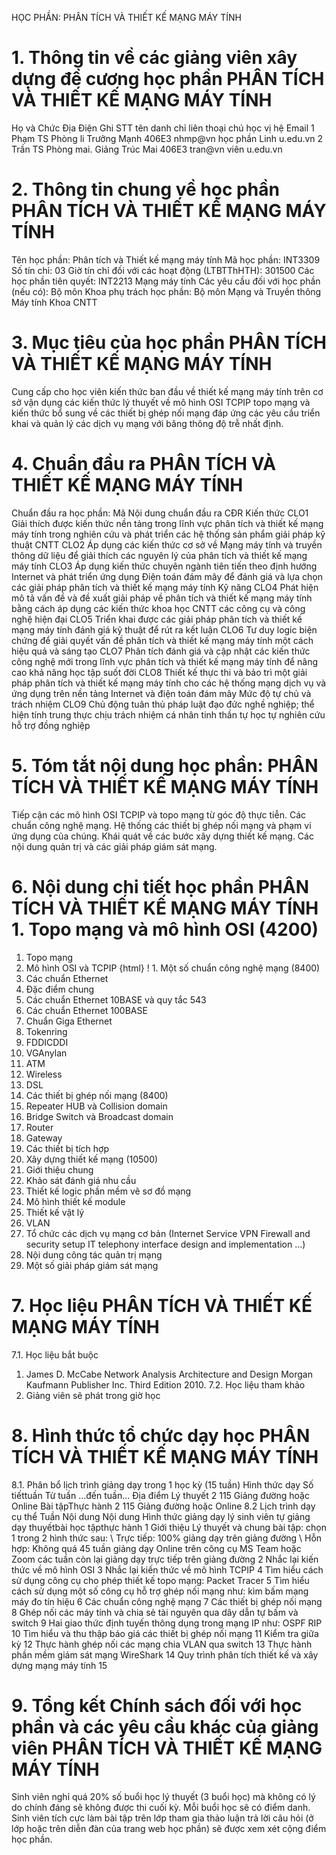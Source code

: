 HỌC PHẦN: PHÂN TÍCH VÀ THIẾT KẾ MẠNG MÁY TÍNH
# 1. Thông tin về các giảng viên xây dựng đề cương học phần PHÂN TÍCH VÀ THIẾT KẾ MẠNG MÁY TÍNH 
Họ và Chức Địa Điện Ghi STT tên danh chỉ liên thoại chú học vị hệ Email 1 Phạm TS Phòng li Trưởng Mạnh 406E3 nhmp\@vn học phần Linh u.edu.vn 2 Trần TS Phòng mai. Giảng Trúc Mai 406E3 tran\@vn viên u.edu.vn 
# 2. Thông tin chung về học phần PHÂN TÍCH VÀ THIẾT KẾ MẠNG MÁY TÍNH 
Tên học phần: Phân tích và Thiết kế mạng máy tính Mã học phần: INT3309 Số tín chỉ: 03 Giờ tín chỉ đối với các hoạt động (LTBTThHTH): 301500 Các học phần tiên quyết: INT2213 Mạng máy tính Các yêu cầu đối với học phần (nếu có): Bộ môn Khoa phụ trách học phần: Bộ môn Mạng và Truyền thông Máy tính Khoa CNTT
# 3. Mục tiêu của học phần PHÂN TÍCH VÀ THIẾT KẾ MẠNG MÁY TÍNH 
Cung cấp cho học viên kiến thức ban đầu về thiết kế mạng máy tính trên cơ sở vận dụng các kiến thức lý thuyết về mô hình OSI TCPIP topo mạng và kiến thức bổ sung về các thiết bị ghép nối mạng đáp ứng các yêu cầu triển khai và quản lý các dịch vụ mạng với băng thông độ trễ nhất định.
# 4. Chuẩn đầu ra PHÂN TÍCH VÀ THIẾT KẾ MẠNG MÁY TÍNH 
Chuẩn đầu ra học phần: Mã Nội dung chuẩn đầu ra CĐR Kiến thức CLO1 Giải thích được kiến thức nền tảng trong lĩnh vực phân tích và thiết kế mạng máy tính trong nghiên cứu và phát triển các hệ thống sản phẩm giải pháp kỹ thuật CNTT CLO2 Áp dụng các kiến thức cơ sở về Mạng máy tính và truyền thông dữ liệu để giải thích các nguyên lý của phân tích và thiết kế mạng máy tính CLO3 Áp dụng kiến thức chuyên ngành tiên tiến theo định hướng Internet và phát triển ứng dụng Điện toán đám mây để đánh giá và lựa chọn các giải pháp phân tích và thiết kế mạng máy tính Kỹ năng CLO4 Phát hiện mô tả vấn đề và đề xuất giải pháp về phân tích và thiết kế mạng máy tính bằng cách áp dụng các kiến thức khoa học CNTT các công cụ và công nghệ hiện đại CLO5 Triển khai được các giải pháp phân tích và thiết kế mạng máy tính đánh giá kỹ thuật để rút ra kết luận CLO6 Tư duy logic biện chứng để giải quyết vấn đề phân tích và thiết kế mạng máy tính một cách hiệu quả và sáng tạo CLO7 Phân tích đánh giá và cập nhật các kiến thức công nghệ mới trong lĩnh vực phân tích và thiết kế mạng máy tính để nâng cao khả năng học tập suốt đời CLO8 Thiết kế thực thi và bảo trì một giải pháp phân tích và thiết kế mạng máy tính cho các hệ thống mạng dịch vụ và ứng dụng trên nền tảng Internet và điện toán đám mây Mức độ tự chủ và trách nhiệm CLO9 Chủ động tuân thủ pháp luật đạo đức nghề nghiệp; thể hiện tính trung thực chịu trách nhiệm cá nhân tinh thần tự học tự nghiên cứu hỗ trợ đồng nghiệp 
# 5. Tóm tắt nội dung học phần: PHÂN TÍCH VÀ THIẾT KẾ MẠNG MÁY TÍNH 
Tiếp cận các mô hình OSI TCPIP và topo mạng từ góc độ thực tiễn. Các chuẩn công nghệ mạng. Hệ thống các thiết bị ghép nối mạng và phạm vi ứng dụng của chúng. Khái quát về các bước xây dựng thiết kế mạng. Các nội dung quản trị và các giải pháp giám sát mạng.
# 6. Nội dung chi tiết học phần PHÂN TÍCH VÀ THIẾT KẾ MẠNG MÁY TÍNH 1. Topo mạng và mô hình OSI (4200)
1. Topo mạng
2. Mô hình OSI và TCPIP
{html}
! 1. Một số chuẩn công nghệ mạng (8400)
1. Các chuẩn Ethernet
1. Đặc điểm chung
2. Các chuẩn Ethernet 10BASE và quy tắc 543
3. Các chuẩn Ethernet 100BASE
4. Chuẩn Giga Ethernet
2. Tokenring
3. FDDICDDI
4. VGAnylan
5. ATM
6. Wireless
7. DSL
2. Các thiết bị ghép nối mạng (8400)
1. Repeater HUB và Collision domain
2. Bridge Switch và Broadcast domain
3. Router
4. Gateway
5. Các thiết bị tích hợp
3. Xây dựng thiết kế mạng (10500)
1. Giới thiệu chung
2. Khảo sát đánh giá nhu cầu
3. Thiết kế logic phần mềm vẽ sơ đồ mạng
4. Mô hình thiết kế module
5. Thiết kế vật lý
6. VLAN
7. Tổ chức các dịch vụ mạng cơ bản (Internet Service VPN Firewall and security setup IT telephony interface design and implementation \...)
8. Nội dung công tác quản trị mạng
9. Một số giải pháp giám sát mạng
# 7. Học liệu PHÂN TÍCH VÀ THIẾT KẾ MẠNG MÁY TÍNH 
7.1. Học liệu bắt buộc
1. James D. McCabe Network Analysis Architecture and Design Morgan Kaufmann Publisher Inc. Third Edition 2010. 7.2. Học liệu tham khảo
2. Giảng viên sẽ phát trong giờ học
# 8. Hình thức tổ chức dạy học PHÂN TÍCH VÀ THIẾT KẾ MẠNG MÁY TÍNH 
8.1. Phân bổ lịch trình giảng dạy trong 1 học kỳ (15 tuần)
Hình thức dạy Số tiếttuần Từ tuần ...đến tuần... Địa điểm Lý thuyết 2 115 Giảng đường hoặc Online
Bài tậpThực hành 2 115 Giảng đường hoặc Online
8.2 Lịch trình dạy cụ thể Tuần Nội dung Nội dung Hình thức giảng dạy lý sinh viên tự giảng dạy thuyếtbài học tậpthực hành 1 Giới thiệu Lý thuyết và chung bài tập: chọn 1 trong 2 hình thức sau: \ Trực tiếp: 100% giảng dạy trên giảng đường \ Hỗn hợp: Không quá 45 tuần giảng dạy Online trên công cụ MS Team hoặc Zoom các tuần còn lại giảng dạy trực tiếp trên giảng đường 2 Nhắc lại kiến thức về mô hình OSI 3 Nhắc lại kiến thức về mô hình TCPIP 4 Tìm hiểu cách sử dụng công cụ cho phép thiết kế topo mạng: Packet Tracer 5 Tìm hiểu cách sử dụng một số công cụ hỗ trợ ghép nối mạng như: kìm bấm mạng máy đo tín hiệu 6 Các chuẩn công nghệ mạng 7 Các thiết bị ghép nối mạng 8 Ghép nối các máy tính và chia sẻ tài nguyên qua dây dẫn tự bấm và switch 9 Hai giao thức định tuyến thông dụng trong mạng IP như: OSPF RIP 10 Tìm hiểu và thu thập báo giá các thiết bị ghép nối mạng 11 Kiểm tra giữa kỳ 12 Thực hành ghép nối các mạng chia VLAN qua switch 13 Thực hành phần mềm giám sát mạng WireShark 14 Quy trình phân tích thiết kế và xây dựng mạng máy tính 15 
# 9. Tổng kết Chính sách đối với học phần và các yêu cầu khác của giảng viên PHÂN TÍCH VÀ THIẾT KẾ MẠNG MÁY TÍNH 
Sinh viên nghỉ quá 20% số buổi học lý thuyết (3 buổi học) mà không có lý do chính đáng sẽ không được thi cuối kỳ. Mỗi buổi học sẽ có điểm danh. Sinh viên tích cực làm bài tập trên lớp tham gia thảo luận trả lời câu hỏi (ở lớp hoặc trên diễn đàn của trang web học phần) sẽ được xem xét cộng điểm học phần.
